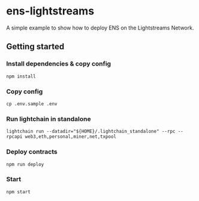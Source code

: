 # ens-lightstreams

A simple example to show how to deploy ENS on the Lightstreams Network.

## Getting started

### Install dependencies & copy config

```
npm install
```

### Copy config

```
cp .env.sample .env
```

### Run lightchain in standalone

```
lightchain run --datadir="${HOME}/.lightchain_standalone" --rpc --rpcapi web3,eth,personal,miner,net,txpool
```

### Deploy contracts

```
npm run deploy
```

### Start

```
npm start
```